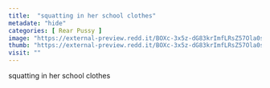 ```yaml
---
title:  "squatting in her school clothes"
metadate: "hide"
categories: [ Rear Pussy ]
image: "https://external-preview.redd.it/BOXc-3x5z-dG83krImfLRsZ57Ola0sbnJgTFbzYmKeE.jpg?auto=webp&s=42a7ca204f117926164b47269dcf93a6b6c9955e"
thumb: "https://external-preview.redd.it/BOXc-3x5z-dG83krImfLRsZ57Ola0sbnJgTFbzYmKeE.jpg?width=1080&crop=smart&auto=webp&s=48aabbc2448a2c3bd73c39751771c3419848b077"
visit: ""
---
```

squatting in her school clothes
